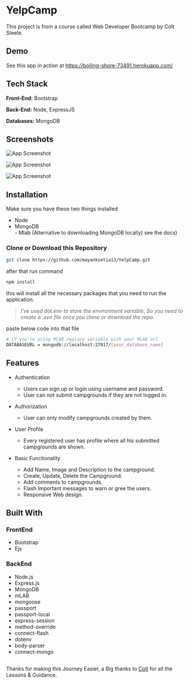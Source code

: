 
# YelpCamp

This project is from a course called Web Developer Bootcamp by Colt Steele.

## Demo
See this app in action at https://boiling-shore-73491.herokuapp.com/


## Tech Stack

**Front-End:** Bootstrap

**Back-End:** Node, ExpressJS

**Databases:** MongoDB


## Screenshots

![App Screenshot](https://res.cloudinary.com/dzf98faah/image/upload/v1645780571/home_f5w0fj.png)

![App Screenshot](https://res.cloudinary.com/dzf98faah/image/upload/v1645783446/camps_hnh1gv.png)

![App Screenshot](https://res.cloudinary.com/dzf98faah/image/upload/v1645780576/Show-page_s5cd7l.png)



## Installation

Make sure you have these two things installed

- Node
- MongoDB   
        - Mlab (Alternative to downloading MongoDB locally) see the docs)


### Clone or Download this Repository 

```bash
git clone https://github.com/mayanksetia13/YelpCamp.git
```
after that run command
```bash
npm install
```
this will install all the necessary packages that you need to run the application.  

> *I've used dot.env to store the environment variable, So you need to create a .evn file once you clone or download the repo.*

paste below code into that file
```bash
# if you're using MLAB replace variable with your MLAB url
DATABASEURL = mongodb://localhost:27017/[your_database_name]   
```
## Features

* Authentication

    * Users can sign up or login using username and password.
    * User can not submit campgrounds if they are not logged in.



* Authorization

    * User can only modify campgrounds created by them.


* User Profile

    * Every registered user has profile where all his submitted campgrounds are shown.

* Basic Functionality

    * Add Name, Image and Description to the campground.
    *  Create, Update, Delete the Campground.
    * Add comments to campgrounds.
    * Flash Important messages to warn or gree the users.
    * Responsive Web design.

## Built With 

### FrontEnd
* Bootstrap
* Ejs

### BackEnd
* Node.js
* Express.js
* MongoDB
* mLAB
* mongoose
* passport
* passport-local
* express-session
* method-override
* connect-flash
* dotenv
* body-parser
* connect-mongo

##

Thanks for making this Journey Easier, a Big thanks to [Colt](https://github.com/Colt) for all the Lessons & Guidance.

